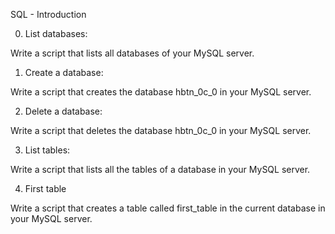 SQL - Introduction

0. List databases: 

Write a script that lists all databases of your MySQL server.

1. Create a database:

Write a script that creates the database hbtn_0c_0 in your MySQL server.

2. Delete a database:

Write a script that deletes the database hbtn_0c_0 in your MySQL server.

3. List tables:

Write a script that lists all the tables of a database in your MySQL server.

4. First table

Write a script that creates a table called first_table in the current database in your MySQL server.